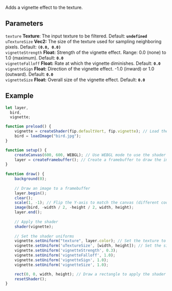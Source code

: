 Adds a vignette effect to the texture.

## Parameters
`texture` **Texture**: The input texture to be filtered. Default: **`undefined`**
<br>
`uTextureSize` **Vec2:** The size of the texture used for sampling neighboring pixels. Default: **`(0.0, 0.0)`**
<br>
`vignetteStrength` **Float:** Strength of the vignette effect. Range: 0.0 (none) to 1.0 (maximum). Default: **`0.0`**
<br>
`vignetteFalloff` **Float:** Rate at which the vignette diminishes. Default: **`0.0`**
<br>
`vignetteSign` **Float:** Direction of the vignette effect. -1.0 (inward) or 1.0 (outward). Default: **`0.0`**
<br>
`vignetteSize` **Float:** Overall size of the vignette effect. Default: **`0.0`**

## Example
```javascript hl_lines="29 30 31 32 33 34"
let layer,
  bird,
  vignette;

function preload() {
    vignette = createShader(fip.defaultVert, fip.vignette); // Load the shader
    bird = loadImage("bird.jpg");
}

function setup() {
    createCanvas(600, 600, WEBGL); // Use WEBGL mode to use the shader
    layer = createFramebuffer(); // Create a framebuffer to draw the image onto
}
  
function draw() {
    background(0);
    
    // Draw an image to a framebuffer 
    layer.begin();
    clear();
    scale(1, -1); // Flip the Y-axis to match the canvas (different coordinate system in framebuffer)
    image(bird, -width / 2, -height / 2, width, height);
    layer.end();
    
    // Apply the shader
    shader(vignette);
    
    // Set the shader uniforms
    vignette.setUniform("texture", layer.color); // Set the texture to apply the shader to
    vignette.setUniform('uTextureSize', [width, height]); // Set the size of the texture used
    vignette.setUniform('vignetteStrength', 0.3);
    vignette.setUniform('vignetteFalloff', 1.0);
    vignette.setUniform('vignetteSign', 1.0);
    vignette.setUniform('vignetteSize', 1.0);

    rect(0, 0, width, height); // Draw a rectangle to apply the shader to
    resetShader(); 
}
```